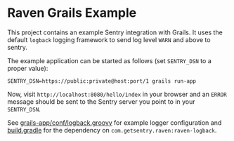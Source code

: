 Raven Grails Example
====================

This project contains an example Sentry integration with Grails. It uses
the default `logback` logging framework to send log level `WARN` and above
to sentry.

The example application can be started as follows (set `SENTRY_DSN` to a
proper value):

    SENTRY_DSN=https://public:private@host:port/1 grails run-app
    
Now, visit `http://localhost:8080/hello/index` in your browser and an
`ERROR` message should be sent to the Sentry server you point to in your 
`SENTRY_DSN`.

See
[grails-app/conf/logback.groovy](https://github.com/getsentry/raven-java-examples/blob/grails-example/raven-grails3-example/grails-app/conf/logback.groovy#L14-L15)
for example logger configuration and
[build.gradle](https://github.com/getsentry/raven-java-examples/blob/grails-example/raven-grails3-example/build.gradle#L44)
for the dependency on `com.getsentry.raven:raven-logback`.
